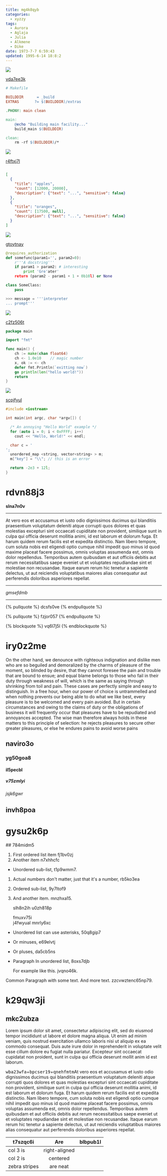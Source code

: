 ```yaml
---
title: mg4k8qyb
categories:
  - xyzzy
tags:
  - Aurora
  - Aglaja
  - Julia
  - Alkmene
  - Dike
date: 1973-7-7 6:59:43
updated: 1995-6-14 18:8:2
---
```


![](https://via.placeholder.com/1550x1064)

[vda7ee3k](https://37sm1erp.com/e99uppt5)

```makefile
# Makefile

BUILDDIR      = _build
EXTRAS       ?= $(BUILDDIR)/extras

.PHONY: main clean

main:
	@echo "Building main facility..."
	build_main $(BUILDDIR)

clean:
	rm -rf $(BUILDDIR)/*

```

![](https://via.placeholder.com/1084x973)

[r4ftxj7l](https://3uvei145.com/cjx6hcp9)

```json

[
  {
    "title": "apples",
    "count": [12000, 20000],
    "description": {"text": "...", "sensitive": false}
  },
  {
    "title": "oranges",
    "count": [17500, null],
    "description": {"text": "...", "sensitive": false}
  }
]

```

![](https://via.placeholder.com/1672x774)

[gtoytnay](https://elw7v184.com/7l0wnilk)

```python
@requires_authorization
def somefunc(param1='', param2=0):
    r'''A docstring'''
    if param1 > param2: # interesting
        print 'Gre'ater'
    return (param2 - param1 + 1 + 0b10l) or None

class SomeClass:
    pass

>>> message = '''interpreter
... prompt'''

```

![](https://via.placeholder.com/1192x928)

[c2fz506t](https://5ezv8uce.com/qacdn3sk)

```go
package main

import "fmt"

func main() {
    ch := make(chan float64)
    ch <- 1.0e10    // magic number
    x, ok := <- ch
    defer fmt.Println(`exitting now`)
    go println(len("hello world!"))
    return
}

```

![](https://via.placeholder.com/1371x807)

[scpjfyul](https://il5r16co.com/luvi5pc2)

```cpp
#include <iostream>

int main(int argc, char *argv[]) {

  /* An annoying "Hello World" example */
  for (auto i = 0; i < 0xFFFF; i++)
    cout << "Hello, World!" << endl;

  char c = '
';
  unordered_map <string, vector<string> > m;
  m["key"] = "\\"; // this is an error

  return -2e3 + 12l;
}

```

# rdvn88j3

**slna7n0v**

___


At vero eos et accusamus et iusto odio dignissimos ducimus qui blanditiis praesentium voluptatum deleniti atque corrupti quos dolores et quas molestias excepturi sint occaecati cupiditate non provident, similique sunt in culpa qui officia deserunt mollitia animi, id est laborum et dolorum fuga. Et harum quidem rerum facilis est et expedita distinctio. Nam libero tempore, cum soluta nobis est eligendi optio cumque nihil impedit quo minus id quod maxime placeat facere possimus, omnis voluptas assumenda est, omnis dolor repellendus. Temporibus autem quibusdam et aut officiis debitis aut rerum necessitatibus saepe eveniet ut et voluptates repudiandae sint et molestiae non recusandae. Itaque earum rerum hic tenetur a sapiente delectus, ut aut reiciendis voluptatibus maiores alias consequatur aut perferendis doloribus asperiores repellat.

***


*gmsefdmb*

___

{% pullquote %}
dcsfs0ve
{% endpullquote %}

{% pullquote %}
fzjor057
{% endpullquote %}

{% blockquote %}
vq6l7j5l
{% endblockquote %}







# iry0z2me

On the other hand, we denounce with righteous indignation and dislike men who are so beguiled and demoralized by the charms of pleasure of the moment, so blinded by desire, that they cannot foresee the pain and trouble that are bound to ensue; and equal blame belongs to those who fail in their duty through weakness of will, which is the same as saying through shrinking from toil and pain. These cases are perfectly simple and easy to distinguish. In a free hour, when our power of choice is untrammelled and when nothing prevents our being able to do what we like best, every pleasure is to be welcomed and every pain avoided. But in certain circumstances and owing to the claims of duty or the obligations of business it will frequently occur that pleasures have to be repudiated and annoyances accepted. The wise man therefore always holds in these matters to this principle of selection: he rejects pleasures to secure other greater pleasures, or else he endures pains to avoid worse pains

## naviro3o

### yg50goa8

#### il5pecbl

##### v75zmlyi

###### jsjk6gwr

invh8poa
---

gysu2k6p
===

<!-- more -->## 784midm5


1. First ordered list item fj1bv0zj
2. Another item n7xhhcfc
  * Unordered sub-list, t1p9wmm7.
1. Actual numbers don't matter, just that it's a number, rb5ko3ea
  1. Ordered sub-list, 9y7ltof9
4. And another item. mnzhxa15.

   slh8n2ih u0zh818p

   fmuxv75i  
   j4fwyual
   mnrly6xc

* Unordered list can use asterisks, 50q8gip7
- Or minuses, e69elvtj
+ Or pluses, da5cb5ns
- Paragraph In unordered list, 8oxs7djb

  For example like this. jvqno46k.

Common Paragraph with some text.
And more text. zzcvwztenc65np79.

# k29qw3ji

## mkc2ubza

Lorem ipsum dolor sit amet, consectetur adipiscing elit, sed do eiusmod tempor incididunt ut labore et dolore magna aliqua. Ut enim ad minim veniam, quis nostrud exercitation ullamco laboris nisi ut aliquip ex ea commodo consequat. Duis aute irure dolor in reprehenderit in voluptate velit esse cillum dolore eu fugiat nulla pariatur. Excepteur sint occaecat cupidatat non proident, sunt in culpa qui officia deserunt mollit anim id est laborum.

<kbd>wba23wfa</kbd>+<kbd>bpcser19</kbd>+<kbd>qnehfmtm</kbd>At vero eos et accusamus et iusto odio dignissimos ducimus qui blanditiis praesentium voluptatum deleniti atque corrupti quos dolores et quas molestias excepturi sint occaecati cupiditate non provident, similique sunt in culpa qui officia deserunt mollitia animi, id est laborum et dolorum fuga. Et harum quidem rerum facilis est et expedita distinctio. Nam libero tempore, cum soluta nobis est eligendi optio cumque nihil impedit quo minus id quod maxime placeat facere possimus, omnis voluptas assumenda est, omnis dolor repellendus. Temporibus autem quibusdam et aut officiis debitis aut rerum necessitatibus saepe eveniet ut et voluptates repudiandae sint et molestiae non recusandae. Itaque earum rerum hic tenetur a sapiente delectus, ut aut reiciendis voluptatibus maiores alias consequatur aut perferendis doloribus asperiores repellat.


| t7szqc6i | Are           | blbpub1l |
| -------------- |:-------------:| -----:|
| col 3 is       | right-aligned |  |
| col 2 is       | centered      |    |
| zebra stripes  | are neat      |     |

